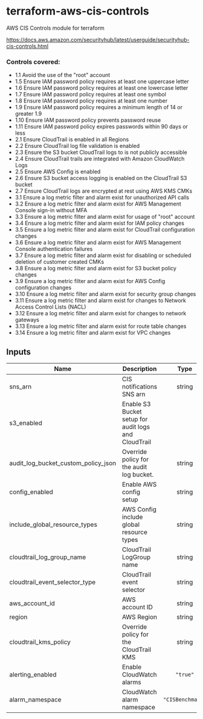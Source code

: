 # terraform-aws-cis-controls
AWS CIS Controls module for terraform

https://docs.aws.amazon.com/securityhub/latest/userguide/securityhub-cis-controls.html

### Controls covered:
- 1.1 Avoid the use of the "root" account
- 1.5 Ensure IAM password policy requires at least one uppercase letter
- 1.6 Ensure IAM password policy requires at least one lowercase letter
- 1.7 Ensure IAM password policy requires at least one symbol
- 1.8 Ensure IAM password policy requires at least one number
- 1.9 Ensure IAM password policy requires a minimum length of 14 or greater 1.9
- 1.10 Ensure IAM password policy prevents password reuse
- 1.11 Ensure IAM password policy expires passwords within 90 days or less
- 2.1 Ensure CloudTrail is enabled in all Regions
- 2.2 Ensure CloudTrail log file validation is enabled
- 2.3 Ensure the S3 bucket CloudTrail logs to is not publicly accessible
- 2.4 Ensure CloudTrail trails are integrated with Amazon CloudWatch Logs
- 2.5 Ensure AWS Config is enabled
- 2.6 Ensure S3 bucket access logging is enabled on the CloudTrail S3 bucket
- 2.7 Ensure CloudTrail logs are encrypted at rest using AWS KMS CMKs
- 3.1 Ensure a log metric filter and alarm exist for unauthorized API calls
- 3.2 Ensure a log metric filter and alarm exist for AWS Management Console sign-in without MFA
- 3.3 Ensure a log metric filter and alarm exist for usage of "root" account
- 3.4 Ensure a log metric filter and alarm exist for IAM policy changes
- 3.5 Ensure a log metric filter and alarm exist for CloudTrail configuration changes
- 3.6 Ensure a log metric filter and alarm exist for AWS Management Console authentication failures
- 3.7 Ensure a log metric filter and alarm exist for disabling or scheduled deletion of customer created CMKs
- 3.8 Ensure a log metric filter and alarm exist for S3 bucket policy changes
- 3.9 Ensure a log metric filter and alarm exist for AWS Config configuration changes
- 3.10 Ensure a log metric filter and alarm exist for security group changes
- 3.11 Ensure a log metric filter and alarm exist for changes to Network Access Control Lists (NACL)
- 3.12 Ensure a log metric filter and alarm exist for changes to network gateways
- 3.13 Ensure a log metric filter and alarm exist for route table changes
- 3.14 Ensure a log metric filter and alarm exist for VPC changes



## Inputs

| Name | Description | Type | Default | Required |
|------|-------------|:----:|:-----:|:-----:|
| sns\_arn | CIS notifications SNS arn | string | `"individual"` | yes |
| s3\_enabled | Enable S3 Bucket setup for audit logs and CloudTrail |  | `"true"` | no |
| audit\_log\_bucket\_custom\_policy\_json | Override policy for the audit log bucket. | string | `""` | no |
| config\_enabled | Enable AWS config setup | string | `"true"` | no |
| include\_global\_resource\_types | AWS Config include global resource types | string | `"true"` | no |
| cloudtrail\_log\_group\_name | CloudTrail LogGroup name | string | `""` | yes |
| cloudtrail\_event\_selector\_type | CloudTrail event selector | string | `"ALL"` | no |
| aws\_account\_id | AWS account ID | string | `""` | yes |
| region | AWS Region | string | `""` | yes |
| cloudtrail\_kms\_policy | Override policy for the CloudTrail KMS | string | `""` | no | 
| alerting\_enabled | Enable CloudWatch alarms | `"true"` | no |
| alarm\_namespace | CloudWatch alarm namespace | `"CISBenchmark"` | no |
